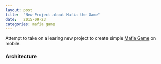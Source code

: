 ```yaml
---
layout: post
title:  "New Project about Mafia the Game"
date:   2015-09-23
categories: mafia game
---
```

Attempt to take on a learing new project to create simple [Mafia Game](https://en.wikipedia.org/wiki/Mafia_party_game)
on mobile.

### Architecture

